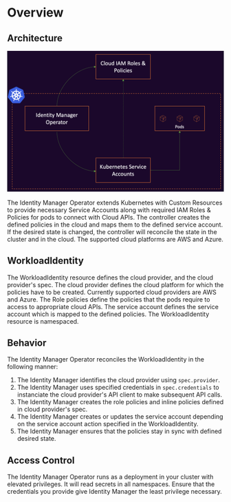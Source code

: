 # Overview

## Architecture
![high-level-overview](./assets/overview.png)

The Identity Manager Operator extends Kubernetes with Custom Resources to provide necessary Service Accounts along with required IAM Roles & Policies for pods to connect with Cloud APIs. The controller creates the defined policies in the cloud and maps them to the defined service account. If the desired state is changed, the controller will reconcile the state in the cluster and in the cloud. The supported cloud platforms are AWS and Azure.


## WorkloadIdentity

The WorkloadIdentity resource defines the cloud provider, and the cloud provider's spec. The cloud provider defines the cloud platform for which the policies have to be created. Currently supported cloud providers are AWS and Azure. The Role policies define the policies that the pods require to access to appropriate cloud APIs. The service account defines the service account which is mapped to the defined policies. The WorkloadIdentity resource is namespaced.

## Behavior

The Identity Manager Operator reconciles the WorkloadIdentity in the following manner:

1. The Identity Manager identifies the cloud provider using `spec.provider`.
2. The Identity Manager uses specified credentials in `spec.credentials` to instanciate the cloud provider's API client to make subsequent API calls.
3. The Identity Manager creates the role policies and inline policies defined in cloud provider's spec.
4. The Identity Manager creates or updates the service account depending on the service account action specified in the WorkloadIdentity.
5. The Identity Manager ensures that the policies stay in sync with defined desired state.

## Access Control

The Identity Manager Operator runs as a deployment in your cluster with elevated
privileges. It will read secrets in all namespaces. Ensure that the credentials you provide give Identity Manager the least privilege necessary.